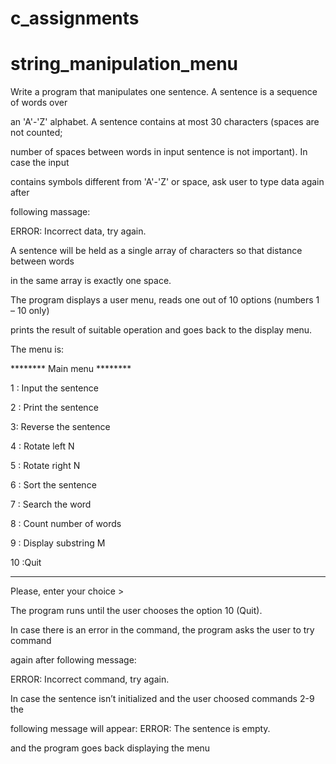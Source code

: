 # c_assignments

# string_manipulation_menu

  Write a program that manipulates one sentence. A sentence is a sequence of words over
  
  an 'A'-'Z' alphabet. A sentence contains at most 30 characters (spaces are not counted;
  
  number of spaces between words in input sentence is not important). In case the input
  
  contains symbols different from 'A'-'Z' or space, ask user to type data again after
  
  following massage:
  
  ERROR: Incorrect data, try again.
  
  A sentence will be held as a single array of characters so that distance between words
  
  in the same array is exactly one space.
  
  The program displays a user menu, reads one out of 10 options (numbers 1 – 10 only)
  
  prints the result of suitable operation and goes back to the display menu.
  
  The menu is:

  
  ******** Main menu ********
  
  1 : Input the sentence
  
  2 : Print the sentence
  
  3: Reverse the sentence
  
  4 : Rotate left N
  
  5 : Rotate right N
  
  6 : Sort the sentence
  
  7 : Search the word
  
  8 : Count number of words
  
  9 : Display substring M
  
  10 :Quit
  
  ****************************
  
  Please, enter your choice >



The program runs until the user chooses the option 10 (Quit).

In case there is an error in the command, the program asks the user to try command

again after following message:

ERROR: Incorrect command, try again.

In case the sentence isn’t initialized and the user choosed commands 2-9 the

following message will appear: ERROR: The sentence is empty.

and the program goes back displaying the menu
